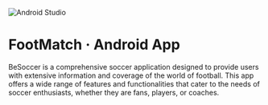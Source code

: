 ![Android Studio](https://img.shields.io/badge/Android-3DDC84?style=for-the-badge&logo=android&logoColor=white)
# FootMatch · Android App

BeSoccer is a comprehensive soccer application designed to provide users with extensive information and coverage of the world of football. 
This app offers a wide range of features and functionalities that cater to the needs of soccer enthusiasts, whether they are fans, players, or coaches.
